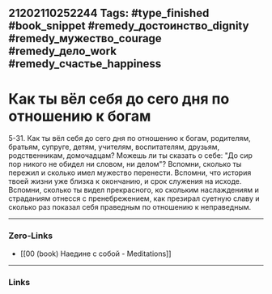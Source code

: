 21202110252244
Tags: #type_finished #book_snippet #remedy_достоинство_dignity #remedy_мужество_courage #remedy_дело_work #remedy_счастье_happiness
---
# Как ты вёл себя до сего дня по отношению к богам

 5-31. Как ты вёл себя до сего дня по отношению к богам, родителям, братьям, супруге, детям, учителям, воспитателям, друзьям, родственникам, домочадцам? Можешь ли ты сказать о себе: "До сир пор никого не обидел ни словом, ни делом"? Вспомни, сколько ты пережил и сколько имел мужество перенести. Вспомни, что история твоей жизни уже близка к окончанию, и срок служения  на исходе. Вспомни, сколько ты видел прекрасного, ко скольким наслаждениям и страданиям отнесся с пренебрежением, как презирал суетную славу и сколько раз показал себя праведным по отношению к неправедным. 

---
### Zero-Links
- [[00 (book) Наедине с собой - Meditations]]
---
### Links
